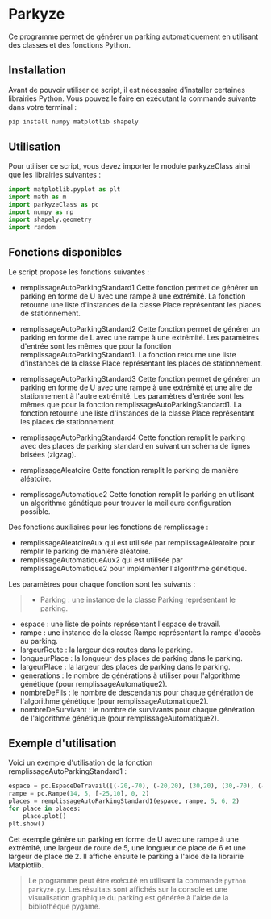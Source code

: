 # Parkyze
Ce programme permet de générer un parking automatiquement en utilisant des classes et des fonctions Python.

## Installation
Avant de pouvoir utiliser ce script, il est nécessaire d'installer certaines librairies Python. Vous pouvez le faire en exécutant la commande suivante dans votre terminal :

```python
pip install numpy matplotlib shapely
```

## Utilisation
Pour utiliser ce script, vous devez importer le module parkyzeClass ainsi que les librairies suivantes :

```python
import matplotlib.pyplot as plt
import math as m
import parkyzeClass as pc
import numpy as np
import shapely.geometry
import random
```
## Fonctions disponibles
Le script propose les fonctions suivantes :

- remplissageAutoParkingStandard1
Cette fonction permet de générer un parking en forme de U avec une rampe à une extrémité.
La fonction retourne une liste d'instances de la classe Place représentant les places de stationnement.

- remplissageAutoParkingStandard2
Cette fonction permet de générer un parking en forme de L avec une rampe à une extrémité. Les paramètres d'entrée sont les mêmes que pour la fonction remplissageAutoParkingStandard1.
    La fonction retourne une liste d'instances de la classe Place représentant les places de stationnement.

- remplissageAutoParkingStandard3
Cette fonction permet de générer un parking en forme de U avec une rampe à une extrémité et une aire de stationnement à l'autre extrémité. Les paramètres d'entrée sont les mêmes que pour la fonction remplissageAutoParkingStandard1.
    La fonction retourne une liste d'instances de la classe Place représentant les places de stationnement.

- remplissageAutoParkingStandard4
Cette fonction remplit le parking avec des places de parking standard en suivant un schéma de lignes brisées (zigzag).

- remplissageAleatoire 
Cette fonction remplit le parking de manière aléatoire.

- remplissageAutomatique2 
Cette fonction remplit le parking en utilisant un algorithme génétique pour trouver la meilleure configuration possible.

Des fonctions auxiliaires pour les fonctions de remplissage :

- remplissageAleatoireAux qui est utilisée par remplissageAleatoire pour remplir le parking de manière aléatoire.
- remplissageAutomatiqueAux2 qui est utilisée par remplissageAutomatique2 pour implémenter l'algorithme génétique.


Les paramètres pour chaque fonction sont les suivants :

> - Parking : une instance de la classe Parking représentant le parking.
- espace : une liste de points représentant l'espace de travail.
- rampe : une instance de la classe Rampe représentant la rampe d'accès au parking.
- largeurRoute : la largeur des routes dans le parking.
- longueurPlace : la longueur des places de parking dans le parking.
- largeurPlace : la largeur des places de parking dans le parking.
- generations : le nombre de générations à utiliser pour l'algorithme génétique (pour remplissageAutomatique2).
- nombreDeFils : le nombre de descendants pour chaque génération de l'algorithme génétique (pour remplissageAutomatique2).
- nombreDeSurvivant : le nombre de survivants pour chaque génération de l'algorithme génétique (pour remplissageAutomatique2).


## Exemple d'utilisation
Voici un exemple d'utilisation de la fonction remplissageAutoParkingStandard1 :

```python
espace = pc.EspaceDeTravail([(-20,-70), (-20,20), (30,20), (30,-70), (-20,-70)])
rampe = pc.Rampe(14, 5, [-25,10], 0, 2)
places = remplissageAutoParkingStandard1(espace, rampe, 5, 6, 2)
for place in places:
    place.plot()
plt.show()
```
Cet exemple génère un parking en forme de U avec une rampe à une extrémité, une largeur de route de 5, une longueur de place de 6 et une largeur de place de 2. Il affiche ensuite le parking à l'aide de la librairie Matplotlib.


>Le programme peut être exécuté en utilisant la commande `python parkyze.py`. Les résultats sont affichés sur la console et une visualisation graphique du parking est générée à l'aide de la bibliothèque pygame.
